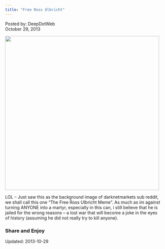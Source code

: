 ```yaml
---
title: "Free Ross Ulbricht"
---
```



<span>Posted by: DeepDotWeb </span>    
<span>October 29, 2013</span>


<img src="https://info-gir.github.io/deepdotweb/imgs/2013/10/m420TltT-bg1mSGx1.png" width="500" height="500" />

<p>LOL &#8211; Just saw this as the background image of darknetmarkets sub reddit,  we shall call this one &#8220;The Free Ross Ulbricht Meme&#8221;. As much as im against turning ANYONE into a martyr, especially in this can, i still believe that he is jailed for the wrong reasons &#8211; a lost war that will become a joke in the eyes of history (assuming he did not really try to kill anyone).</p>
<h3>Share and Enjoy</h3>

Updated: 2013-10-29
    
